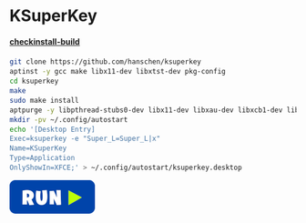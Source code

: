 # KSuperKey
#### <a href="http://my.opendesktop.org/index.php/s/ID/download" target="_blank">checkinstall-build</a>
```bash
git clone https://github.com/hanschen/ksuperkey
aptinst -y gcc make libx11-dev libxtst-dev pkg-config
cd ksuperkey
make
sudo make install
aptpurge -y libpthread-stubs0-dev libx11-dev libxau-dev libxcb1-dev libxdmcp-dev libxext-dev libxfixes-dev libxi-dev libxtst-dev x11proto-core-dev x11proto-dev x11proto-input-dev x11proto-record-dev x11proto-xext-dev xorg-sgml-doctools xtrans-dev
mkdir -pv ~/.config/autostart
echo '[Desktop Entry]
Exec=ksuperkey -e "Super_L=Super_L|x"
Name=KSuperKey
Type=Application
OnlyShowIn=XFCE;' > ~/.config/autostart/ksuperkey.desktop
```
[![bashrun](../images/bashrun.png)](br:ksuperkey)